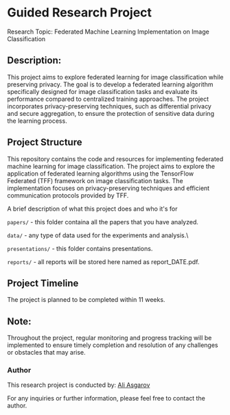 ﻿# Guided Research Project 
 
Research Topic: Federated Machine Learning Implementation on Image Classification

## Description:
This project aims to explore federated learning for image classification while preserving privacy. The goal is to develop a federated learning algorithm specifically designed for image classification tasks and evaluate its performance compared to centralized training approaches. The project incorporates privacy-preserving techniques, such as differential privacy and secure aggregation, to ensure the protection of sensitive data during the learning process.


## Project Structure
This repository contains the code and resources for implementing federated machine learning for image classification. The project aims to explore the application of federated learning algorithms using the TensorFlow Federated (TFF) framework on image classification tasks. The implementation focuses on privacy-preserving techniques and efficient communication protocols provided by TFF.

A brief description of what this project does and who it's for

`papers/` - this folder containa all the papers that you have analyzed.

`data/` - any type of data used for the experiments and analysis.\

`presentations/` - this folder contains presentations.

`reports/` - all reports will be stored here named as report_DATE.pdf.

## Project Timeline
The project is planned to be completed within 11 weeks.

## Note:
Throughout the project, regular monitoring and progress tracking will be implemented to ensure timely completion and resolution of any challenges or obstacles that may arise.

### Author
This research project is conducted by:
[Ali Asgarov](mailto:ali.asgarov@gwmail.gwu.edu)

For any inquiries or further information, please feel free to contact the author.

 
